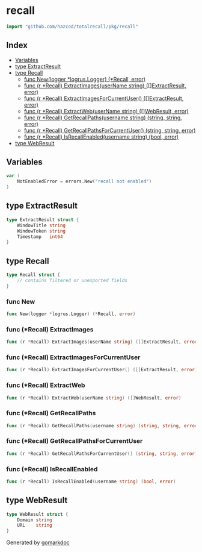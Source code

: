 <!-- Code generated by gomarkdoc. DO NOT EDIT -->

# recall

```go
import "github.com/hazcod/totalrecall/pkg/recall"
```

## Index

- [Variables](<#variables>)
- [type ExtractResult](<#ExtractResult>)
- [type Recall](<#Recall>)
  - [func New\(logger \*logrus.Logger\) \(\*Recall, error\)](<#New>)
  - [func \(r \*Recall\) ExtractImages\(userName string\) \(\[\]ExtractResult, error\)](<#Recall.ExtractImages>)
  - [func \(r \*Recall\) ExtractImagesForCurrentUser\(\) \(\[\]ExtractResult, error\)](<#Recall.ExtractImagesForCurrentUser>)
  - [func \(r \*Recall\) ExtractWeb\(userName string\) \(\[\]WebResult, error\)](<#Recall.ExtractWeb>)
  - [func \(r \*Recall\) GetRecallPaths\(username string\) \(string, string, error\)](<#Recall.GetRecallPaths>)
  - [func \(r \*Recall\) GetRecallPathsForCurrentUser\(\) \(string, string, error\)](<#Recall.GetRecallPathsForCurrentUser>)
  - [func \(r \*Recall\) IsRecallEnabled\(username string\) \(bool, error\)](<#Recall.IsRecallEnabled>)
- [type WebResult](<#WebResult>)


## Variables

<a name="NotEnabledError"></a>

```go
var (
    NotEnabledError = errors.New("recall not enabled")
)
```

<a name="ExtractResult"></a>
## type ExtractResult



```go
type ExtractResult struct {
    WindowTitle string
    WindowToken string
    Timestamp   int64
}
```

<a name="Recall"></a>
## type Recall



```go
type Recall struct {
    // contains filtered or unexported fields
}
```

<a name="New"></a>
### func New

```go
func New(logger *logrus.Logger) (*Recall, error)
```



<a name="Recall.ExtractImages"></a>
### func \(\*Recall\) ExtractImages

```go
func (r *Recall) ExtractImages(userName string) ([]ExtractResult, error)
```



<a name="Recall.ExtractImagesForCurrentUser"></a>
### func \(\*Recall\) ExtractImagesForCurrentUser

```go
func (r *Recall) ExtractImagesForCurrentUser() ([]ExtractResult, error)
```



<a name="Recall.ExtractWeb"></a>
### func \(\*Recall\) ExtractWeb

```go
func (r *Recall) ExtractWeb(userName string) ([]WebResult, error)
```



<a name="Recall.GetRecallPaths"></a>
### func \(\*Recall\) GetRecallPaths

```go
func (r *Recall) GetRecallPaths(username string) (string, string, error)
```



<a name="Recall.GetRecallPathsForCurrentUser"></a>
### func \(\*Recall\) GetRecallPathsForCurrentUser

```go
func (r *Recall) GetRecallPathsForCurrentUser() (string, string, error)
```



<a name="Recall.IsRecallEnabled"></a>
### func \(\*Recall\) IsRecallEnabled

```go
func (r *Recall) IsRecallEnabled(username string) (bool, error)
```



<a name="WebResult"></a>
## type WebResult



```go
type WebResult struct {
    Domain string
    URL    string
}
```

Generated by [gomarkdoc](<https://github.com/princjef/gomarkdoc>)
